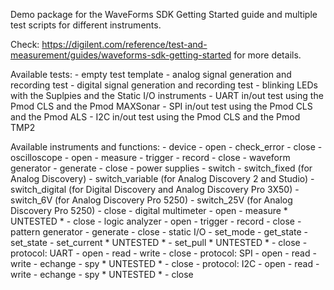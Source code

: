 Demo package for the WaveForms SDK Getting Started guide and multiple test scripts for different instruments.

Check: https://digilent.com/reference/test-and-measurement/guides/waveforms-sdk-getting-started for more details.

Available tests:
    - empty test template
    - analog signal generation and recording test
    - digital signal generation and recording test
    - blinking LEDs with the Suplpies and the Static I/O instruments
    - UART in/out test using the Pmod CLS and the Pmod MAXSonar
    - SPI in/out test using the Pmod CLS and the Pmod ALS
    - I2C in/out test using the Pmod CLS and the Pmod TMP2

Available instruments and functions:
    - device
        - open
        - check_error
        - close
    - oscilloscope
        - open
        - measure
        - trigger
        - record
        - close
    - waveform generator
        - generate
        - close
    - power supplies
        - switch
        - switch_fixed (for Analog Discovery)
        - switch_variable (for Analog Discovery 2 and Studio)
        - switch_digital (for Digital Discovery and Analog Discovery Pro 3X50)
        - switch_6V (for Analog Discovery Pro 5250)
        - switch_25V (for Analog Discovery Pro 5250)
        - close
    - digital multimeter
        - open
        - measure       * UNTESTED *
        - close
    - logic analyzer
        - open
        - trigger
        - record
        - close
    - pattern generator
        - generate
        - close
    - static I/O
        - set_mode
        - get_state
        - set_state
        - set_current   * UNTESTED *
        - set_pull      * UNTESTED *
        - close
    - protocol: UART
        - open
        - read
        - write
        - close
    - protocol: SPI
        - open
        - read
        - write
        - echange
        - spy           * UNTESTED *
        - close
    - protocol: I2C
        - open
        - read
        - write
        - echange
        - spy           * UNTESTED *
        - close
